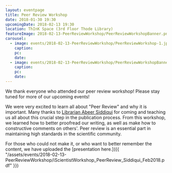 ```yaml
---
layout: eventpage
title: Peer Review Workshop
date: 2018-01-30 19:30
upcomingDate: 2018-02-13 19:30
location: ThInK Space (3rd Floor Thode Library)
featureImage: 2018-02-13-PeerReviewWorkshop/PeerReviewWorkshopBanner.png
carousel:
  - image: events/2018-02-13-PeerReviewWorkshop/PeerReviewWorkshop-1.jpg
    caption:
    pc:
    date:
  - image: events/2018-02-13-PeerReviewWorkshop/PeerReviewWorkshopBanner.png
    caption:
    pc:
    date:
---
```

We thank everyone who attended our peer review workshop! Please stay tuned for more of our upcoming events!

We were very excited to learn all about "Peer Review" and why it is important. Many thanks to [Librarian Abeer Siddiqui](https://library.mcmaster.ca/contact/siddiqui-abeer) for coming and teaching us all about this crucial step in the publication process. From this workshop, we learned how to better proofread our writing, as well as make how to constructive comments on others'. Peer review is an essential part in maintaining high standards in the scientific community.

For those who could not make it, or who want to better remember the content, we have uploaded the [presentation here.]({{ "/assets/events/2018-02-13-PeerReviewWorkshop/iScientistWorkshop_PeerReview_Siddiqui_Feb2018.pdf" }})
